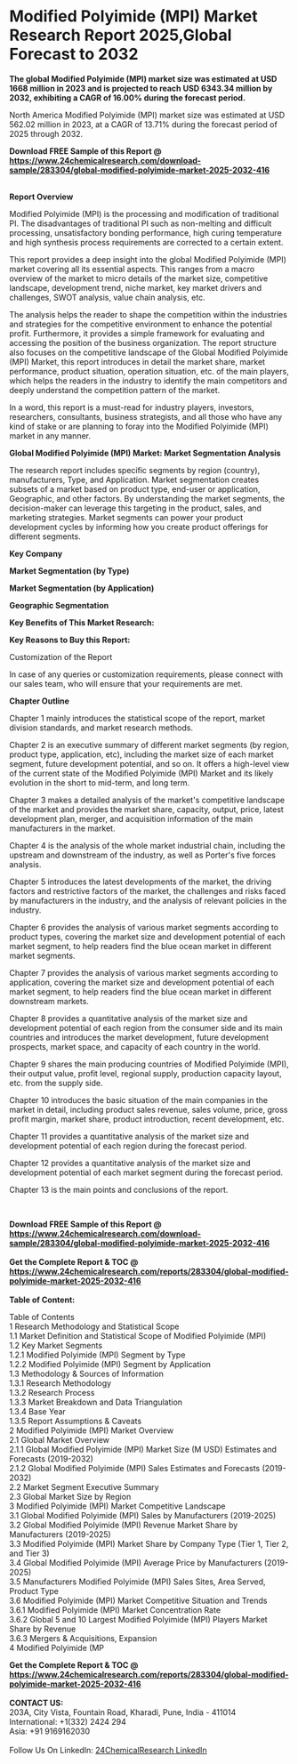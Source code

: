 <h1>Modified Polyimide (MPI) Market Research Report 2025,Global Forecast to 2032</h1><p><strong>The global Modified Polyimide (MPI) market size was estimated at USD 1668 million in 2023 and is projected to reach USD 6343.34 million by 2032, exhibiting a CAGR of 16.00% during the forecast period.</strong></p><p>
</p><p>
North America Modified Polyimide (MPI) market size was estimated at USD 562.02 million in 2023, at a CAGR of 13.71% during the forecast period of 2025 through 2032.</p><div><b>Download FREE Sample of this Report @ 
            <a href="https://www.24chemicalresearch.com/download-sample/283304/global-modified-polyimide-market-2025-2032-416">
            https://www.24chemicalresearch.com/download-sample/283304/global-modified-polyimide-market-2025-2032-416</a></b></div><br><p>
</p><p><strong>Report Overview</strong></p><p>
</p><p>Modified Polyimide (MPI) is the processing and modification of traditional PI. The disadvantages of traditional PI such as non-melting and difficult processing, unsatisfactory bonding performance, high curing temperature and high synthesis process requirements are corrected to a certain extent.</p><p>
</p><p>This report provides a deep insight into the global Modified Polyimide (MPI) market covering all its essential aspects. This ranges from a macro overview of the market to micro details of the market size, competitive landscape, development trend, niche market, key market drivers and challenges, SWOT analysis, value chain analysis, etc.</p><p>
</p><p>
The analysis helps the reader to shape the competition within the industries and strategies for the competitive environment to enhance the potential profit. Furthermore, it provides a simple framework for evaluating and accessing the position of the business organization. The report structure also focuses on the competitive landscape of the Global Modified Polyimide (MPI) Market, this report introduces in detail the market share, market performance, product situation, operation situation, etc. of the main players, which helps the readers in the industry to identify the main competitors and deeply understand the competition pattern of the market.</p><p>
In a word, this report is a must-read for industry players, investors, researchers, consultants, business strategists, and all those who have any kind of stake or are planning to foray into the Modified Polyimide (MPI) market in any manner.</p><p>
</p><p><strong>Global Modified Polyimide (MPI) Market: Market Segmentation Analysis</strong></p><p>
</p><p>The research report includes specific segments by region (country), manufacturers, Type, and Application. Market segmentation creates subsets of a market based on product type, end-user or application, Geographic, and other factors. By understanding the market segments, the decision-maker can leverage this targeting in the product, sales, and marketing strategies. Market segments can power your product development cycles by informing how you create product offerings for different segments.</p><p>
</p><p><strong>Key Company</strong></p><p>
</p><p>
</p><p><strong>Market Segmentation (by Type)</strong></p><p>
</p><p>
</p><p></p><p>
<strong>Market Segmentation (by Application)</strong></p><p>
</p><p>
</p><p><strong>Geographic Segmentation</strong></p><p>
</p><p>
</p><p><strong>Key Benefits of This Market Research:</strong></p><p>
</p><p>
</p><p></p><p>
<strong>Key Reasons to Buy this Report:</strong></p><p>
</p><p>
</p><p>Customization of the Report</p><p>
In case of any queries or customization requirements, please connect with our sales team, who will ensure that your requirements are met.</p><p>
</p><p><strong>Chapter Outline</strong></p><p>
Chapter 1 mainly introduces the statistical scope of the report, market division standards, and market research methods.</p><p>
Chapter 2 is an executive summary of different market segments (by region, product type, application, etc), including the market size of each market segment, future development potential, and so on. It offers a high-level view of the current state of the Modified Polyimide (MPI) Market and its likely evolution in the short to mid-term, and long term.</p><p>
Chapter 3 makes a detailed analysis of the market's competitive landscape of the market and provides the market share, capacity, output, price, latest development plan, merger, and acquisition information of the main manufacturers in the market.</p><p>
Chapter 4 is the analysis of the whole market industrial chain, including the upstream and downstream of the industry, as well as Porter's five forces analysis.</p><p>
Chapter 5 introduces the latest developments of the market, the driving factors and restrictive factors of the market, the challenges and risks faced by manufacturers in the industry, and the analysis of relevant policies in the industry.</p><p>
Chapter 6 provides the analysis of various market segments according to product types, covering the market size and development potential of each market segment, to help readers find the blue ocean market in different market segments.</p><p>
Chapter 7 provides the analysis of various market segments according to application, covering the market size and development potential of each market segment, to help readers find the blue ocean market in different downstream markets.</p><p>
Chapter 8 provides a quantitative analysis of the market size and development potential of each region from the consumer side and its main countries and introduces the market development, future development prospects, market space, and capacity of each country in the world.</p><p>
Chapter 9 shares the main producing countries of Modified Polyimide (MPI), their output value, profit level, regional supply, production capacity layout, etc. from the supply side.</p><p>
Chapter 10 introduces the basic situation of the main companies in the market in detail, including product sales revenue, sales volume, price, gross profit margin, market share, product introduction, recent development, etc.</p><p>
Chapter 11 provides a quantitative analysis of the market size and development potential of each region during the forecast period.</p><p>
Chapter 12 provides a quantitative analysis of the market size and development potential of each market segment during the forecast period.</p><p>
Chapter 13 is the main points and conclusions of the report.</p><p>
 </p><div><b>Download FREE Sample of this Report @ 
            <a href="https://www.24chemicalresearch.com/download-sample/283304/global-modified-polyimide-market-2025-2032-416">
            https://www.24chemicalresearch.com/download-sample/283304/global-modified-polyimide-market-2025-2032-416</a></b></div><br><div><b>Get the Complete Report & TOC @ 
            <a href="https://www.24chemicalresearch.com/reports/283304/global-modified-polyimide-market-2025-2032-416">
            https://www.24chemicalresearch.com/reports/283304/global-modified-polyimide-market-2025-2032-416</a></b></div><br>
            <b>Table of Content:</b><p>Table of Contents<br />
1 Research Methodology and Statistical Scope<br />
1.1 Market Definition and Statistical Scope of Modified Polyimide (MPI)<br />
1.2 Key Market Segments<br />
1.2.1 Modified Polyimide (MPI) Segment by Type<br />
1.2.2 Modified Polyimide (MPI) Segment by Application<br />
1.3 Methodology & Sources of Information<br />
1.3.1 Research Methodology<br />
1.3.2 Research Process<br />
1.3.3 Market Breakdown and Data Triangulation<br />
1.3.4 Base Year<br />
1.3.5 Report Assumptions & Caveats<br />
2 Modified Polyimide (MPI) Market Overview<br />
2.1 Global Market Overview<br />
2.1.1 Global Modified Polyimide (MPI) Market Size (M USD) Estimates and Forecasts (2019-2032)<br />
2.1.2 Global Modified Polyimide (MPI) Sales Estimates and Forecasts (2019-2032)<br />
2.2 Market Segment Executive Summary<br />
2.3 Global Market Size by Region<br />
3 Modified Polyimide (MPI) Market Competitive Landscape<br />
3.1 Global Modified Polyimide (MPI) Sales by Manufacturers (2019-2025)<br />
3.2 Global Modified Polyimide (MPI) Revenue Market Share by Manufacturers (2019-2025)<br />
3.3 Modified Polyimide (MPI) Market Share by Company Type (Tier 1, Tier 2, and Tier 3)<br />
3.4 Global Modified Polyimide (MPI) Average Price by Manufacturers (2019-2025)<br />
3.5 Manufacturers Modified Polyimide (MPI) Sales Sites, Area Served, Product Type<br />
3.6 Modified Polyimide (MPI) Market Competitive Situation and Trends<br />
3.6.1 Modified Polyimide (MPI) Market Concentration Rate<br />
3.6.2 Global 5 and 10 Largest Modified Polyimide (MPI) Players Market Share by Revenue<br />
3.6.3 Mergers & Acquisitions, Expansion<br />
4 Modified Polyimide (MP</p><div><b>Get the Complete Report & TOC @ 
            <a href="https://www.24chemicalresearch.com/reports/283304/global-modified-polyimide-market-2025-2032-416">
            https://www.24chemicalresearch.com/reports/283304/global-modified-polyimide-market-2025-2032-416</a></b></div><br><b>CONTACT US:</b><br>
            203A, City Vista, Fountain Road, Kharadi, Pune, India - 411014<br>
            International: +1(332) 2424 294<br>
            Asia: +91 9169162030 <br><br>
            Follow Us On LinkedIn: <a href="https://www.linkedin.com/company/24chemicalresearch/">24ChemicalResearch LinkedIn</a>